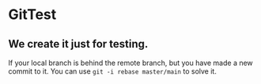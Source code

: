 # GitTest
## We create it just for testing.
If your local branch is behind the remote branch, but you have made a new commit to it. You can use `git -i rebase master/main` to solve it.

